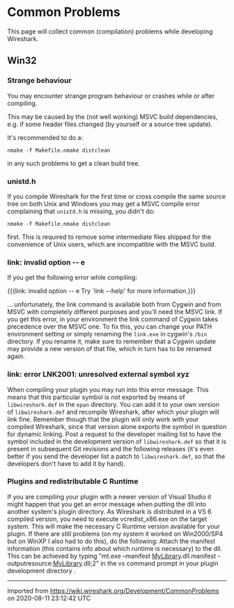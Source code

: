 # Common Problems

This page will collect common (compilation) problems while developing Wireshark.

## Win32

### Strange behaviour

You may encounter strange program behaviour or crashes while or after compiling.

This may be caused by the (not well working) MSVC build dependencies, e.g. if some header files changed (by yourself or a source tree update).

It's recommended to do a:

`nmake -f Makefile.nmake distclean`

in any such problems to get a clean build tree.

### unistd.h

If you compile Wireshark for the first time or cross compile the same source tree on both Unix and Windows you may get a MSVC compile error complaining that `unistd.h` is missing, you didn't do:

`nmake -f Makefile.nmake distclean`

first. This is required to remove some intermediate files shipped for the convenience of Unix users, which are incompatible with the MSVC build.

### link: invalid option -- e

If you get the following error while compiling:

{{{link: invalid option -- e Try \`link --help' for more information.}}}

... unfortunately, the link command is available both from Cygwin and from MSVC with completely different purposes and you'll need the MSVC link. If you get this error, in your environment the link command of Cygwin takes precedence over the MSVC one. To fix this, you can change your PATH environment setting or simply renaming the `link.exe` in cygwin's `/bin` directory. If you rename it, make sure to remember that a Cygwin update may provide a new version of that file, which in turn has to be renamed again.

### link: error LNK2001: unresolved external symbol xyz

When compiling your plugin you may run into this error message. This means that this particular symbol is not exported by means of `libwireshark.def` in the `epan` directory. You can add it to your own version of `libwireshark.def` and recompile Wireshark, after which your plugin will link fine. Remember though that the plugin will only work with your compiled Wireshark, since that version alone exports the symbol in question for dynamic linking. Post a request to the developer mailing list to have the symbol included in the development version of `libwireshark.def` so that it is present in subsequent Git revisions and the following releases (it's even better if you send the developer list a patch to `libwireshark.def`, so that the developers don't have to add it by hand).

### Plugins and redistributable C Runtime

If you are compiling your plugin with a newer version of Visual Studio it might happen that you get an error message when putting the dll into another system's plugin directory. As Wireshark is distributed in a VS 6 compiled version, you need to execute vcredist\_x86.exe on the target system. This will make the necessary C Runtime version available for your plugin. If there are still problems (on my system it worked on Win2000/SP4 but on WinXP I also had to do this), do the following: Attach the manifest information (this contains info about which runtime is necessary) to the dll. This can be achieved by typing "mt.exe –manifest [MyLibrary](/MyLibrary).dll.manifest -outputresource:[MyLibrary](/MyLibrary).dll;2" in the vs command prompt in your plugin development directory .

---

Imported from https://wiki.wireshark.org/Development/CommonProblems on 2020-08-11 23:12:42 UTC

